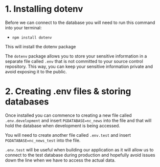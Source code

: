 # 1. Installing dotenv

Before we can connect to the database you will need to run this command into your terminal:

* `npm install dotenv`

This will install the dotenv package

The `dotenv` package allows you to store your sensitive information in a separate file called `.env` that is not committed to your source control repository. This way, you can keep your sensitive information private and avoid exposing it to the public.


# 2. Creating .env files & storing databases

Once installed you can commence to creating a new file called `.env.development` and insert `PGDATABASE=nc_news` into the file and that will hold the database when development is being accessed.

You will need to create another file called `.env.test` and insert `PGDATABASE=nc_news_test` into the file.

`.env.test` will be useful when building our application as it will allow us to connect to the test database during production and hopefully avoid issues down the line when we have to access the actual data.  